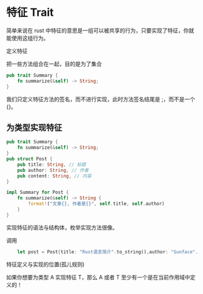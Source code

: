 # 特征 Trait

简单来说在 rust 中特征的意思是一组可以被共享的行为，只要实现了特征，你就能使用这组行为。

定义特征

把一些方法组合在一起，目的是为了集合

```rust
pub trait Summary {
    fn summarize(&self) -> String;
}
```

我们只定义特征方法的签名，而不进行实现，此时方法签名结尾是 ;，而不是一个 {}。

## 为类型实现特征

```rust
pub trait Summary {
    fn summarize(&self) -> String;
}
pub struct Post {
    pub title: String, // 标题
    pub author: String, // 作者
    pub content: String, // 内容
}

impl Summary for Post {
    fn summarize(&self) -> String {
        format!("文章{}, 作者是{}", self.title, self.author)
    }
}
```

实现特征的语法与结构体，枚举实现方法很像。

调用

```rust
    let post = Post{title: "Rust语言简介".to_string(),author: "Sunface".to_string(), content: "Rust棒极了!".to_string()};
```

特征定义与实现的位置(孤儿规则)

如果你想要为类型 A 实现特征 T，那么 A 或者 T 至少有一个是在当前作用域中定义的！